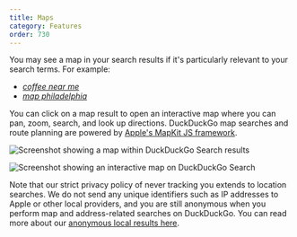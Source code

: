 ```yaml
---
title: Maps
category: Features
order: 730
---
```


You may see a map in your search results if it's particularly relevant to your search terms. For example:

-   [_coffee near me_](https://duckduckgo.com/?q=coffee+near+me)
-   [_map philadelphia_](https://duckduckgo.com/?q=map+philadelphia)

You can click on a map result to open an interactive map where you can pan, zoom, search, and look up directions. DuckDuckGo map searches and route planning are powered by [Apple's MapKit JS framework](https://developer.apple.com/maps/web/).

![Screenshot showing a map within DuckDuckGo Search results](/duckduckgo-help-pages/images/duckduckgo-map-example1.jpg)

![Screenshot showing an interactive map on DuckDuckGo Search](/duckduckgo-help-pages/images/duckduckgo-map-example2.jpg)

Note that our strict privacy policy of never tracking you extends to location searches. We do not send any unique identifiers such as IP addresses to Apple or other local providers, and you are still anonymous when you perform map and address-related searches on DuckDuckGo. You can read more about our [anonymous local results here](/privacy/anonymous-localized-results/).
